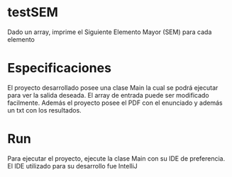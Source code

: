 # testSEM
Dado un array, imprime el Siguiente Elemento Mayor (SEM) para cada elemento

# Especificaciones
El proyecto desarrollado posee una clase Main la cual se podrá ejecutar para ver la salida deseada. El array de entrada puede ser modificado facilmente. Además el proyecto posee el PDF con el enunciado y además un txt con los resultados.

# Run
Para ejecutar el proyecto, ejecute la clase Main con su IDE de preferencia. El IDE utilizado para su desarrollo fue IntelliJ
